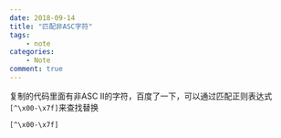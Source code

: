 ```yaml
---
date: 2018-09-14
title: "匹配非ASC字符"
tags:
    - note
categories:
    - Note
comment: true
---
```


复制的代码里面有非ASC II的字符，百度了一下，可以通过匹配正则表达式`[^\x00-\x7f]`来查找替换

```
[^\x00-\x7f]
```